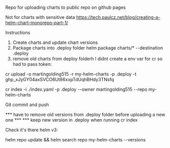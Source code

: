 Repo for uploading charts to public repo on github pages

Not for charts with sensitive data
https://tech.paulcz.net/blog/creating-a-helm-chart-monorepo-part-1/

Instructions

1. Create charts and update chart versions
2. Package charts into .deploy folder
   helm package charts/* --destination .deploy
3. remove old charts from deploy folderh
I didnt create a env var for cr so had to pass token:

cr upload -o martingolding515 -r my-helm-charts -p .deploy -t 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

cr index -i ./index.yaml -p .deploy --owner martingolding515 --repo my-helm-charts

Git commit and push

*** have to remove old versions from .deploy folder before uploading a new one ***
*** keep new version in .deploy when running cr index

Check it's there helm v3:

helm repo update && helm search repo  my-helm-charts --versions
